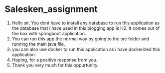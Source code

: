 # Salesken_assignment
1. Hello sir, You dont have to install any database to run this application as the database that i have used in this blogging app is H2. It comes out of the box with springboot application.
2. You can run this app the normal way by going to the src folder and running the main java file.
3. you can also use docker to run this application as i have dockerized this application.
4. Hoping, for a positive response from you.
5. Thank you very much for this oppurtunity.
